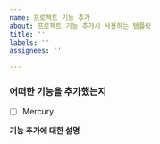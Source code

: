 ```yaml
---
name: 프로젝트 기능 추가
about: 프로젝트 기능 추가시 사용하는 템플릿
title: ''
labels: ''
assignees: ''

---
```


### 어떠한 기능을 추가했는지
- [ ] Mercury

**기능 추가에 대한 설명**
